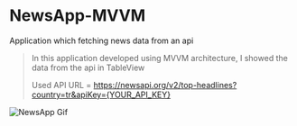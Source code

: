 # NewsApp-MVVM
Application which fetching news data from an api

> In this application developed using MVVM architecture, I showed the data from the api in TableView
> 
> Used API URL = https://newsapi.org/v2/top-headlines?country=tr&apiKey={YOUR_API_KEY}


![NewsApp Gif](/NewsApp.gif)

